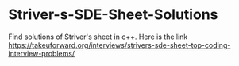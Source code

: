 # Striver-s-SDE-Sheet-Solutions
Find solutions of Striver's sheet in c++.
Here is the link
https://takeuforward.org/interviews/strivers-sde-sheet-top-coding-interview-problems/
